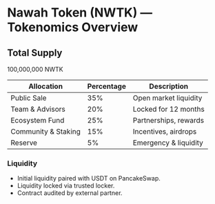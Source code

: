 # Nawah Token (NWTK) — Tokenomics Overview

## Total Supply
100,000,000 NWTK

| Allocation | Percentage | Description |
|-------------|-------------|-------------|
| Public Sale | 35% | Open market liquidity |
| Team & Advisors | 20% | Locked for 12 months |
| Ecosystem Fund | 25% | Partnerships, rewards |
| Community & Staking | 15% | Incentives, airdrops |
| Reserve | 5% | Emergency & liquidity |

### Liquidity
- Initial liquidity paired with USDT on PancakeSwap.
- Liquidity locked via trusted locker.
- Contract audited by external partner.
